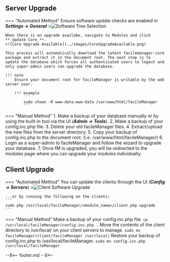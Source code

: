 ## Server Upgrade

=== "Automated Method"
    Ensure software update checks are enabled in **_Settings → General_**
    >![Software Tree Selection](../images/SoftwareTree.png)

    When there is an upgrade availabe, navigate to Modules and click **_Update Core_**.
    >![Core Upgrade Available](../images/CoreUpgradeAvailable.png)

    This process will automatically download the latest facilemanager-core package and extract it in the document root. The next step is to update the database which forces all authenticated users to logout and only super-admin users can upgrade the database.

    !!! note
        Ensure your document root for facileManager is writable by the web server user.

        !!! example
            ```
            sudo chown -R www-data:www-data /var/www/html/facileManager
            ```

=== "Manual Method"
    1. Make a backup of your database manually or by using the built-in tool via the UI (**_Admin → Tools_**).
    2. Make a backup of your config.inc.php file.
    3. Delete your old facileManager files.
    4. Extract/upload the new files from the server directory.
    5. Copy your backup of config.inc.php to the document root.
       (i.e. /var/www/html/facileManager/)
    6. Login as a super-admin to facileManager and follow the wizard to upgrade your database.
    7. Once fM is upgraded, you will be redirected to the modules page where you can upgrade your modules individually.

## Client Upgrade

=== "Automated Method"
    You can update the clients through the UI (**_Config → Servers_**)
    >![Client Software Upgrade](../images/UpgradeClient.png)

    ...or by running the following on the clients:
    ```
    sudo php /usr/local/facileManager/<module_name>/client.php upgrade
    ```
=== "Manual Method"
    Make a backup of your config.inc.php file.
    ```
    cp /usr/local/facileManager/config.inc.php .
    ```
    Move the contents of the client directory to /usr/local/ on your client servers to manage.
    ```
    sudo mv facileManager/client/facileManager /usr/local/
    ```
    Restore your backup of config.inc.php to /usr/local/facileManager.
    ```
    sudo mv config.inc.php /usr/local/facileManager
    ```

--8<--
footer.md
--8<--
